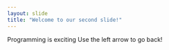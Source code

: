 ```yaml
---
layout: slide
title: "Welcome to our second slide!"
---
```

Programming is exciting
Use the left arrow to go back!
